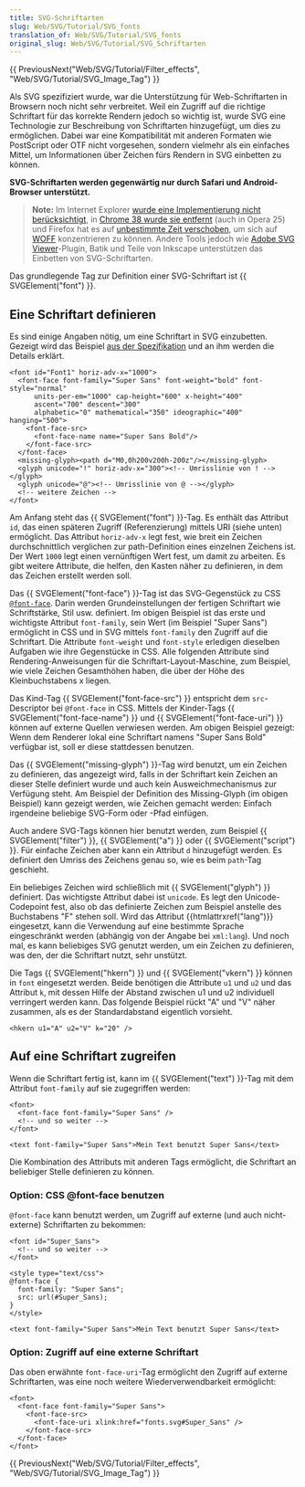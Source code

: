 ```yaml
---
title: SVG-Schriftarten
slug: Web/SVG/Tutorial/SVG_fonts
translation_of: Web/SVG/Tutorial/SVG_fonts
original_slug: Web/SVG/Tutorial/SVG_Schriftarten
---
```

{{ PreviousNext("Web/SVG/Tutorial/Filter_effects", "Web/SVG/Tutorial/SVG_Image_Tag") }}

Als SVG spezifiziert wurde, war die Unterstützung für Web-Schriftarten in Browsern noch nicht sehr verbreitet. Weil ein Zugriff auf die richtige Schriftart für das korrekte Rendern jedoch so wichtig ist, wurde SVG eine Technologie zur Beschreibung von Schriftarten hinzugefügt, um dies zu ermöglichen. Dabei war eine Kompatibilität mit anderen Formaten wie PostScript oder OTF nicht vorgesehen, sondern vielmehr als ein einfaches Mittel, um Informationen über Zeichen fürs Rendern in SVG einbetten zu können.

**SVG-Schriftarten werden gegenwärtig nur durch Safari und Android-Browser unterstützt.**

> **Note:** Im Internet Explorer [wurde eine Implementierung nicht berücksichtigt](http://blogs.msdn.com/b/ie/archive/2010/08/04/html5-modernized-fourth-ie9-platform-preview-available-for-developers.aspx), in [Chrome 38 wurde sie entfernt](https://www.chromestatus.com/feature/5930075908210688) (auch in Opera 25) und Firefox hat es auf [unbestimmte Zeit verschoben](https://bugzilla.mozilla.org/show_bug.cgi?id=119490), um sich auf [WOFF](/en/WOFF "en/About WOFF") konzentrieren zu können. Andere Tools jedoch wie [Adobe SVG Viewer](http://www.adobe.com/svg/viewer/install/)-Plugin, Batik und Teile von Inkscape unterstützen das Einbetten von SVG-Schriftarten.

Das grundlegende Tag zur Definition einer SVG-Schriftart ist {{ SVGElement("font") }}.

## Eine Schriftart definieren

Es sind einige Angaben nötig, um eine Schriftart in SVG einzubetten. Gezeigt wird das Beispiel [aus der Spezifikation](http://www.w3.org/TR/SVG/fonts.html#FontElement) und an ihm werden die Details erklärt.

    <font id="Font1" horiz-adv-x="1000">
      <font-face font-family="Super Sans" font-weight="bold" font-style="normal"
          units-per-em="1000" cap-height="600" x-height="400"
          ascent="700" descent="300"
          alphabetic="0" mathematical="350" ideographic="400" hanging="500">
        <font-face-src>
          <font-face-name name="Super Sans Bold"/>
        </font-face-src>
      </font-face>
      <missing-glyph><path d="M0,0h200v200h-200z"/></missing-glyph>
      <glyph unicode="!" horiz-adv-x="300"><!-- Umrisslinie von ! --></glyph>
      <glyph unicode="@"><!-- Umrisslinie von @ --></glyph>
      <!-- weitere Zeichen -->
    </font>

Am Anfang steht das {{ SVGElement("font") }}-Tag. Es enthält das Attribut `id`, das einen späteren Zugriff (Referenzierung) mittels URI (siehe unten) ermöglicht. Das Attribut `horiz-adv-x` legt fest, wie breit ein Zeichen durchschnittlich verglichen zur path-Definition eines einzelnen Zeichens ist. Der Wert `1000` legt einen vernünftigen Wert fest, um damit zu arbeiten. Es gibt weitere Attribute, die helfen, den Kasten näher zu definieren, in dem das Zeichen erstellt werden soll.

Das {{ SVGElement("font-face") }}-Tag ist das SVG-Gegenstück zu CSS [`@font-face`](/en/CSS/@font-face "en/css/@font-face"). Darin werden Grundeinstellungen der fertigen Schriftart wie Schriftstärke, Stil usw. definiert. Im obigen Beispiel ist das erste und wichtigste Attribut `font-family`, sein Wert (im Beispiel "Super Sans") ermöglicht in CSS und in SVG mittels `font-family` den Zugriff auf die Schriftart. Die Attribute `font-weight` und `font-style` erledigen dieselben Aufgaben wie ihre Gegenstücke in CSS. Alle folgenden Attribute sind Rendering-Anweisungen für die Schriftart-Layout-Maschine, zum Beispiel, wie viele Zeichen Gesamthöhen haben, die über der Höhe des Kleinbuchstabens x liegen.

Das Kind-Tag {{ SVGElement("font-face-src") }} entspricht dem `src`-Descriptor bei `@font-face` in CSS. Mittels der Kinder-Tags {{ SVGElement("font-face-name") }} und {{ SVGElement("font-face-uri") }} können auf externe Quellen verwiesen werden. Am obigen Beispiel gezeigt: Wenn dem Renderer lokal eine Schriftart namens "Super Sans Bold" verfügbar ist, soll er diese stattdessen benutzen.

Das {{ SVGElement("missing-glyph") }}-Tag wird benutzt, um ein Zeichen zu definieren, das angezeigt wird, falls in der Schriftart kein Zeichen an dieser Stelle definiert wurde und auch kein Ausweichmechanismus zur Verfügung steht. Am Beispiel der Definition des Missing-Glyph (im obigen Beispiel) kann gezeigt werden, wie Zeichen gemacht werden: Einfach irgendeine beliebige SVG-Form oder -Pfad einfügen.

Auch andere SVG-Tags können hier benutzt werden, zum Beispiel {{ SVGElement("filter") }}, {{ SVGElement("a") }} oder {{ SVGElement("script") }}. Für einfache Zeichen aber kann ein Attribut `d` hinzugefügt werden. Es definiert den Umriss des Zeichens genau so, wie es beim `path`-Tag geschieht.

Ein beliebiges Zeichen wird schließlich mit {{ SVGElement("glyph") }} definiert. Das wichtigste Attribut dabei ist `unicode`. Es legt den Unicode-Codepoint fest, also ob das definierte Zeichen zum Beispiel anstelle des Buchstabens "F" stehen soll. Wird das Attribut {{htmlattrxref("lang")}} eingesetzt, kann die Verwendung auf eine bestimmte Sprache eingeschränkt werden (abhängig von der Angabe bei `xml:lang`). Und noch mal, es kann beliebiges SVG genutzt werden, um ein Zeichen zu definieren, was den, der die Schriftart nutzt, sehr unstützt.

Die Tags {{ SVGElement("hkern") }} und {{ SVGElement("vkern") }} können in `font` eingesetzt werden. Beide benötigen die Attribute `u1` und `u2` und das Attribut `k`, mit dessen Hilfe der Abstand zwischen u1 und u2 individuell verringert werden kann. Das folgende Beispiel rückt "A" und "V" näher zusammen, als es der Standardabstand eigentlich vorsieht.

    <hkern u1="A" u2="V" k="20" />

## Auf eine Schriftart zugreifen

Wenn die Schriftart fertig ist, kann im {{ SVGElement("text") }}-Tag mit dem Attribut `font-family` auf sie zugegriffen werden:

    <font>
      <font-face font-family="Super Sans" />
      <!-- und so weiter -->
    </font>

    <text font-family="Super Sans">Mein Text benutzt Super Sans</text>

Die Kombination des Attributs mit anderen Tags ermöglicht, die Schriftart an beliebiger Stelle definieren zu können.

### Option: CSS @font-face benutzen

`@font-face` kann benutzt werden, um Zugriff auf externe (und auch nicht-externe) Schriftarten zu bekommen:

    <font id="Super_Sans">
      <!-- und so weiter -->
    </font>

    <style type="text/css">
    @font-face {
      font-family: "Super Sans";
      src: url(#Super_Sans);
    }
    </style>

    <text font-family="Super Sans">Mein Text benutzt Super Sans</text>

### Option: Zugriff auf eine externe Schriftart

Das oben erwähnte `font-face-uri`-Tag ermöglicht den Zugriff auf externe Schriftarten, was eine noch weitere Wiederverwendbarkeit ermöglicht:

    <font>
      <font-face font-family="Super Sans">
        <font-face-src>
          <font-face-uri xlink:href="fonts.svg#Super_Sans" />
        </font-face-src>
      </font-face>
    </font>

{{ PreviousNext("Web/SVG/Tutorial/Filter_effects", "Web/SVG/Tutorial/SVG_Image_Tag") }}
